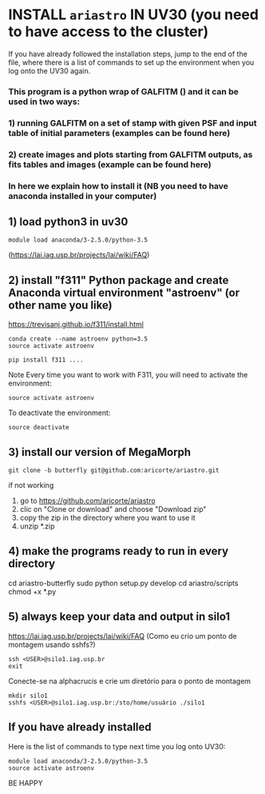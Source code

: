 # INSTALL ```ariastro``` IN UV30 (you need to have access to the cluster)

If you have already followed the installation steps, jump to the end of the file, where there is a list of commands to set up the environment when you log onto the UV30 again.

### This program is a python wrap of GALFITM () and it can be used in two ways:

### 1) running GALFITM on a set of stamp with given PSF and input table of initial parameters (examples can be found here)

### 2) create images and plots starting from GALFITM outputs, as fits tables and images (example can be found here)

### In here we explain how to install it (NB you need to have anaconda installed in your computer) 

## 1) load python3 in uv30
```
module load anaconda/3-2.5.0/python-3.5 
```
(https://lai.iag.usp.br/projects/lai/wiki/FAQ)


## 2) install "f311" Python package and create Anaconda virtual environment "astroenv" (or other name you like)

https://trevisanj.github.io/f311/install.html

```
conda create --name astroenv python=3.5
source activate astroenv
```
```
pip install f311 ....
```

Note Every time you want to work with F311, you will need to activate the environment:

```
source activate astroenv
```

To deactivate the environment:

```
source deactivate
```

## 3) install our version of MegaMorph

```
git clone -b butterfly git@github.com:aricorte/ariastro.git
```
if not working 

1) go to https://github.com/aricorte/ariastro 
2) clic on "Clone or download" and choose "Download zip"
3) copy the zip in the directory where you want to use it
4) unzip *.zip

## 4) make the programs ready to run in every directory

cd ariastro-butterfly
sudo python setup.py develop
cd ariastro/scripts
chmod +x *.py

## 5) always keep your data and output in silo1

https://lai.iag.usp.br/projects/lai/wiki/FAQ (Como eu crio um ponto de montagem usando sshfs?)

```
ssh <USER>@silo1.iag.usp.br
exit
```

Conecte-se na alphacrucis e crie um diretório para o ponto de montagem
```
mkdir silo1
sshfs <USER>@silo1.iag.usp.br:/sto/home/usuário ./silo1
```

## If you have already installed

Here is the list of commands to type next time you log onto UV30:

```
module load anaconda/3-2.5.0/python-3.5 
source activate astroenv
```

BE HAPPY
